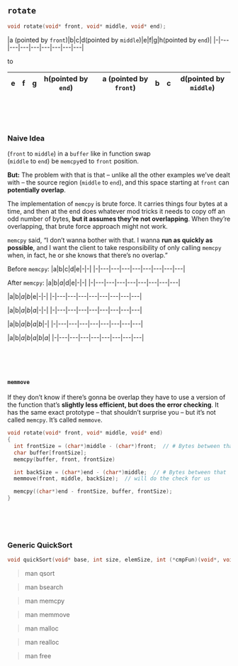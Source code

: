 ## `rotate`

```C++
void rotate(void* front, void* middle, void* end);
```

|a (pointed by `front`)|b|c|d(pointed by `middle`)|e|f|g|h(pointed by `end`)|
|-|---|---|---|---|---|---|---|---|

to

|e|f|g|h(pointed by `end`)||a (pointed by `front`)|b|c|d(pointed by `middle`)|
|-|---|---|---|---|---|---|---|---|

<br>
<br>
<br>

### Naive Idea
(`front` to `middle`) in a `buffer` like in function swap  
(`middle` to `end`) be `memcpy`ed to `front` position.

**But:**
The problem with that is that – unlike all the other examples we’ve dealt with – the source region (`middle` to `end`), and this space starting at `front` can **potentially overlap**. 

The implementation of `memcpy` is brute force. It carries things four bytes at a time, and then at the end does whatever mod tricks it needs to copy off an odd number of bytes, **but it assumes they’re not overlapping**. When they’re overlapping, that brute force
approach might not work.

`memcpy` said, “I don’t wanna bother with that. I wanna **run as quickly as possible**, and I want the client to take responsibility of only calling `memcpy` when, in fact, he or she knows that there’s no overlap.”

Before `memcpy`:
|a|b|c|d|e|-|-|
|-|---|---|---|---|---|---|---|---|

After `memcpy`:
|a|b|_a_|d|e|-|-|
|-|---|---|---|---|---|---|---|---|

|a|b|_a_|_b_|e|-|-|
|-|---|---|---|---|---|---|---|---|

|a|b|_a_|_b_|_a_|-|-|
|-|---|---|---|---|---|---|---|---|

|a|b|_a_|_b_|_a_|_b_|-|
|-|---|---|---|---|---|---|---|---|

|a|b|_a_|_b_|_a_|_b_|_a_|
|-|---|---|---|---|---|---|---|---|

<br>
<br>
<br>

#### `memmove`


If they don’t know if there’s gonna be overlap they have to use a version of the function that’s **slightly less efficient, but does the error checking**.
It has the same exact prototype – that shouldn’t surprise you – but it’s not called `memcpy`. It’s called `memmove`.



```C++
void rotate(void* front, void* middle, void* end)
{
  int frontSize = (char*)middle - (char*)front;  // # Bytes between that
  char buffer[frontSize];
  memcpy(buffer, front, frontSize)

  int backSize = (char*)end - (char*)middle;  // # Bytes between that
  memmove(front, middle, backSize);  // will do the check for us 

  memcpy((char*)end - frontSize, buffer, frontSize);
}
```

<br>
<br>
<br>

### Generic QuickSort

```C++
void quickSort(void* base, int size, elemSize, int (*cmpFun)(void*, void*));
```

> man qsort

> man bsearch

> man memcpy

> man memmove

> man malloc

> man realloc

> man free